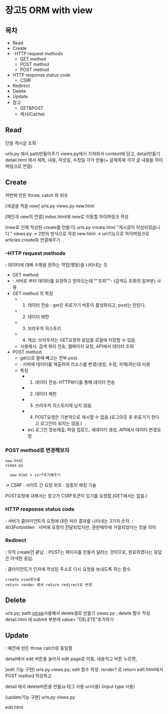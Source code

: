 # 장고5 ORM with view

## 목차
- Read 
- Create
- -HTTP request methods
  - GET method
  - POST method
  - POST method
- HTTP response status code
  - CSRF
- Redirect
- Delete
- Update
- 참고
  - GET&POST
  - 캐시(Cache)


## Read 
단일 게시글 조회

urls.py 에서 path만들어주기
views.py에서 가져와서 context에 담고, detail만들기
detail.html 에서 제목, 내용, 작성일, 수정일 각각 만들(+ 글제목에 각각 글 내용들 하이퍼링크로 연결)

## Create
저번에 만든 throw, catch 와 비슷

[새글을 적을 new]
urls.py
views.py
new.html

[메인과 new의 연결]
index.html에 new로 이동할 하이퍼링크 작성

[new로 인해 작성된 create를 만들기]
urls.py
create.html "게시글이 작성되었습니다."
views.py -> 2번의 방식으로 작성
new.html -> url기능으로 하이퍼링크로 articles:create와 연결해주기



### -HTTP request methods
: 데이터에 대해 수행을 원하는 작업(행동)을 나타내는 것.
  - GET method
  - : 서버로 부터 데이터를 요청하고 받아오는데 ""조회""- (검색도 조회의 일부분) 사용
  - GET method 의 특징
    - 1. 데이터 전송
    : get은 뒤로가기 버튼이 활성화되고, post는 안된다. 
    - 2. 데이터 제한
    - 3. 브라우저 히스토리
    - 4. 캐싱: 브라우저는 GET요청의 응답을 로컬에 저장할 수 있음.
    - 사용예시: 검색 쿼리 전송, 웹페이지 요청, API에서 데이터 조회
  - POST method
    - get으로 쓸때 빼고는 전부 post.
    - : 서버에 데이터를 제출하여 리소스를 변경(생성, 수정, 삭제)하는데 사용
    - 특징
      - 1. 데이터 전송: HTTP바디를 통해 데이터 전송
      - 2. 데이터 제한
      - 3. 브라우저 히스토리에 남지 않음.
      - 4.  POST요청은 기본적으로 캐시할 수 없음.(로그아웃 후 뒤로가기 한다고 로그인이 되지는 않음.)
      - ex) 로그인 정보재출, 파일 업로드, 새데이터 생성, API에서 데이터 변경요청


### POST method로 변경해보자
```
new.html
views.py

  new.html + csrf추가해주기
```


-> CSRF : 사이트 간 요청 위조
: 일종의 해킹 기술

POST요청에 대해서는 장고가 CSRF토큰이 있기를 요청함,(GET에서는 없음.)


### HTTP response status code
: 서버가 클라이언트의 요청에 대한 처리 결과를 나타내는 3가지 숫자.
: 403Forbidden : 서버에 요청이 전달되었지만, 권한때무에 거절되었다는 것을 의미

### Redirect
: 아직 create안 끝남.
: POST는 페이지를 만들어 달라는 것이므로, 완료하였다는 응답은 어색한 응답.

: 클라이언트가 인자에 작성된 주소로 다시 요청을 보내도록 하는 함수.

```
create view함수를 
return render 에서 return redirect로 변경
```

## Delete

urls.py; path <int:pk>사용해서 delete경로 만들기
views.py ; delete 함수 작성
detail.html 에 submit 부분에 value= "DELETE"추가하기

## Update
: 예전에 만든 throw catch랑 동일함

detail에서 edit 버튼을 눌러서
edit page로 이동, 내용적고 버튼 누르면, 

[edit 기능 구현]
urls.py
views.py; edit 함수 작성. render? 로 return
edit.html에서 POST method 작성하고

detail 에서 delete버튼을 만듦(a 태그 사용 url사용)
(input type 사용)

[update기능 구현]
urls.py
views.py

edit.html



